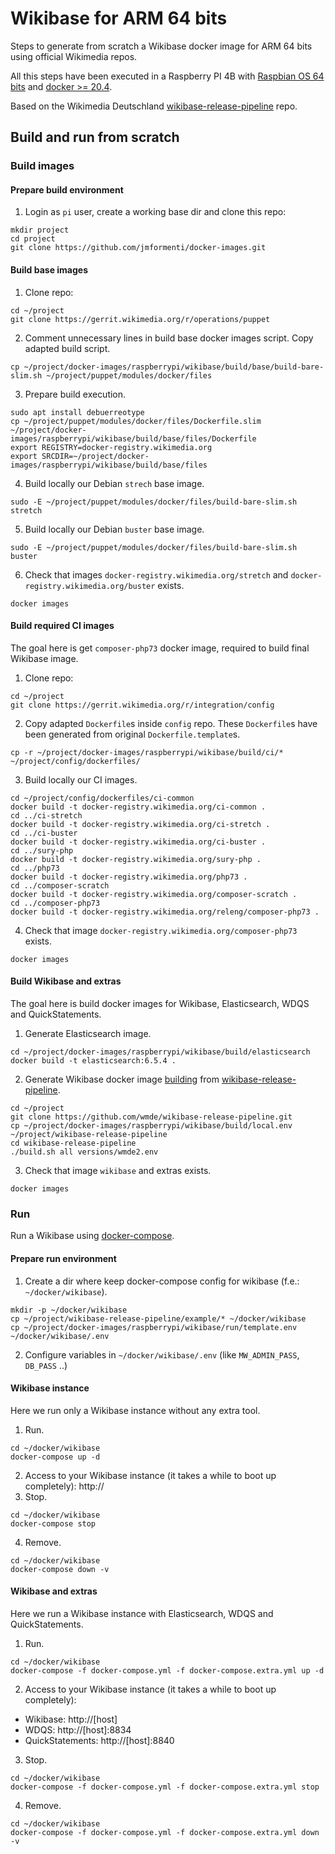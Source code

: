 # Wikibase for ARM 64 bits

Steps to generate from scratch a Wikibase docker image for ARM 64 bits using official Wikimedia repos.

All this steps have been executed in a Raspberry PI 4B with [Raspbian OS 64 bits](https://downloads.raspberrypi.org/raspios_arm64/images/) and [docker >= 20.4](https://dev.to/elalemanyo/how-to-install-docker-and-docker-compose-on-raspberry-pi-1mo).

Based on the  Wikimedia Deutschland [wikibase-release-pipeline](https://github.com/wmde/wikibase-release-pipeline) repo.

## Build and run from scratch

### Build images

#### Prepare build environment

1. Login as `pi` user, create a working base dir and clone this repo:
```
mkdir project
cd project
git clone https://github.com/jmformenti/docker-images.git
```

#### Build base images

1. Clone repo:
```
cd ~/project
git clone https://gerrit.wikimedia.org/r/operations/puppet
```
2. Comment unnecessary lines in build base docker images script. Copy adapted build script.
```
cp ~/project/docker-images/raspberrypi/wikibase/build/base/build-bare-slim.sh ~/project/puppet/modules/docker/files
```
3. Prepare build execution.
```
sudo apt install debuerreotype
cp ~/project/puppet/modules/docker/files/Dockerfile.slim ~/project/docker-images/raspberrypi/wikibase/build/base/files/Dockerfile
export REGISTRY=docker-registry.wikimedia.org
export SRCDIR=~/project/docker-images/raspberrypi/wikibase/build/base/files
```
4. Build locally our Debian `strech` base image.
```
sudo -E ~/project/puppet/modules/docker/files/build-bare-slim.sh stretch
```
5. Build locally our Debian `buster` base image.
```
sudo -E ~/project/puppet/modules/docker/files/build-bare-slim.sh buster
```
6. Check that images `docker-registry.wikimedia.org/stretch` and `docker-registry.wikimedia.org/buster` exists.
```
docker images
```

#### Build required CI images

The goal here is get `composer-php73` docker image, required to build final Wikibase image.

1. Clone repo:
```
cd ~/project
git clone https://gerrit.wikimedia.org/r/integration/config
```
2. Copy adapted `Dockerfile`s inside `config` repo. These `Dockerfile`s have been generated from original `Dockerfile.template`s.
```
cp -r ~/project/docker-images/raspberrypi/wikibase/build/ci/* ~/project/config/dockerfiles/
```
3. Build locally our CI images.
```
cd ~/project/config/dockerfiles/ci-common
docker build -t docker-registry.wikimedia.org/ci-common .
cd ../ci-stretch
docker build -t docker-registry.wikimedia.org/ci-stretch .
cd ../ci-buster
docker build -t docker-registry.wikimedia.org/ci-buster .
cd ../sury-php
docker build -t docker-registry.wikimedia.org/sury-php .
cd ../php73
docker build -t docker-registry.wikimedia.org/php73 .
cd ../composer-scratch
docker build -t docker-registry.wikimedia.org/composer-scratch .
cd ../composer-php73
docker build -t docker-registry.wikimedia.org/releng/composer-php73 .
```
4. Check that image `docker-registry.wikimedia.org/composer-php73` exists.
```
docker images
```

#### Build Wikibase and extras

The goal here is build docker images for Wikibase, Elasticsearch, WDQS and QuickStatements.

1. Generate Elasticsearch image.
```
cd ~/project/docker-images/raspberrypi/wikibase/build/elasticsearch
docker build -t elasticsearch:6.5.4 .
```
2. Generate Wikibase docker image [building](https://github.com/wmde/wikibase-release-pipeline/blob/main/docs/topics/pipeline.md) from [wikibase-release-pipeline](https://github.com/wmde/wikibase-release-pipeline).
```
cd ~/project
git clone https://github.com/wmde/wikibase-release-pipeline.git
cp ~/project/docker-images/raspberrypi/wikibase/build/local.env ~/project/wikibase-release-pipeline
cd wikibase-release-pipeline
./build.sh all versions/wmde2.env
```
3. Check that image `wikibase` and extras exists.
```
docker images
```

### Run

Run a Wikibase using [docker-compose](https://dev.to/elalemanyo/how-to-install-docker-and-docker-compose-on-raspberry-pi-1mo#4-install-dockercompose).

#### Prepare run environment

1. Create a dir where keep docker-compose config for wikibase (f.e.: `~/docker/wikibase`).
```
mkdir -p ~/docker/wikibase
cp ~/project/wikibase-release-pipeline/example/* ~/docker/wikibase
cp ~/project/docker-images/raspberrypi/wikibase/run/template.env ~/docker/wikibase/.env
```
2. Configure variables in `~/docker/wikibase/.env` (like `MW_ADMIN_PASS`, `DB_PASS` ..)

#### Wikibase instance

Here we run only a Wikibase instance without any extra tool.

1. Run.
```
cd ~/docker/wikibase
docker-compose up -d
```
2. Access to your Wikibase instance (it takes a while to boot up completely): http://<host>
3. Stop.
```
cd ~/docker/wikibase
docker-compose stop
```
4. Remove.
```
cd ~/docker/wikibase
docker-compose down -v
```

#### Wikibase and extras

Here we run a Wikibase instance with Elasticsearch, WDQS and QuickStatements.

1. Run.
```
cd ~/docker/wikibase
docker-compose -f docker-compose.yml -f docker-compose.extra.yml up -d
```
2. Access to your Wikibase instance (it takes a while to boot up completely): 
  * Wikibase: http://[host]
  * WDQS: http://[host]:8834
  * QuickStatements: http://[host]:8840
3. Stop.
```
cd ~/docker/wikibase
docker-compose -f docker-compose.yml -f docker-compose.extra.yml stop
```
4. Remove.
```
cd ~/docker/wikibase
docker-compose -f docker-compose.yml -f docker-compose.extra.yml down -v
```
